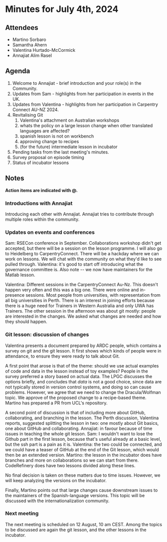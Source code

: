 # Minutes for July 4th, 2024

## Attendees
- Martino Sorbaro
- Samantha Ahern
- Valentina Hurtado-McCormick
- Annajiat Alim Rasel

## Agenda
1. Welcome to Annajiat - brief introduction and your role(s) in the Community.
1. Updates from Sam - highlights from her participation in events in the UK.
1. Updates from Valentina - highlights from her participation in Carpentry Connect AU-NZ 2024.
1. Revitalising Git
    1. Valentina's attachment on Australian workshops
    1. whats the policy on a large lesson change when other translated languages are affected?
    1. spanish lesson is not on workbench
    1. approving change to recipes
    1. (for the future) intermediate lesson in incubator
1. Pending tasks from the last meeting's minutes.
1. Survey proposal on episode timing
1. Status of incubator lessons

## Notes
**Action items are indicated with @.**

### Introductions with Annajiat
Introducing each other with Annajiat. Annajiat tries to contribute through multiple roles within the community.

### Updates on events and conferences
Sam: RSECon conference in September. Collaborations workshop didn't get accepted, but there will be a session on the lesson programme. I will also go to Heidelberg to CarpentryConnect. There will be a hackday where we can work on lessons. We will chat with the community on what they'd like to see pulled through. Valentina: it's good to start off introducing what the governance committee is. Also note -- we now have maintainers for the Matlab lesson.

Valentina: Different sessions in the CarpentryConnect Au-Nz. This doesn't happen very often and this was a big one. There were online and in-presence sessions. Most people from universities, with representation from all big universities in Perth. There is an interest in joining efforts because there is a huge need for Trainers in Western Australia and only UWA has Trainers. The other session in the afternoon was about git mostly: people are interested in the changes. We asked what changes are needed and how they should happen.

### Git lesson: discussion of changes
Valentina presents a document prepared by ARDC people, which contains a survey on git and the git lesson. It first shows which kinds of people were in attendance, to ensure they were ready to talk about Git.

A first point that arose is that of the theme: should we use actual examples of code and data in the lesson instead of toy examples? People in the survey preferred a story based on actual data. The LPGC discusses the options briefly, and concludes that *data* is not a good choice, since data are not typically stored in version control systems, and doing so can cause problems. However, we agree that we need to change the Dracula/Wolfman topic. We approve of the proposed change to a recipe-based theme. Martino has prepared a PR from UCL's repository.

A second point of discussion is that of including more about GitHub, collaborating, and branching in the lesson. The Perth discussion, Valentina reports, suggested splitting the lesson in two: one mostly about Git basics, one about GitHub and collaborating. Annajiat: in favour because of time issues in teaching the whole git lesson. Sam: I wouldn't want to lose the Github part in the first lesson, because that's useful already at a basic level, but the ssh part is a pain as it is. Valentina: the two could be connected, and we could have a teaser of GitHub at the end of the Git lesson, which would then be an extended version. Martino: the lesson in the incubator does have branches and more on collaborations so we can start from there. CodeRefinery does have two lessons divided along these lines.

No final decision is taken on these matters due to time issues. However, we will keep analyzing the versions on the incubator.

Finally, Martino points out that large changes cause downstream issues to the maintainers of the Spanish-language versions. This topic will be discussed with the internationalization community.

### Next meeting
The next meeting is scheduled on 12 August, 10 am CEST. Among the topics to be discussed are again the git lesson, and the other lessons in the incubator.
